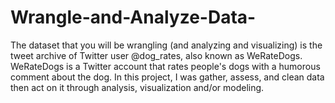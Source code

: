 # Wrangle-and-Analyze-Data-

The dataset that you will be wrangling (and analyzing and visualizing) is the tweet archive of Twitter user @dog_rates, also known as WeRateDogs. 
WeRateDogs is a Twitter account that rates people's dogs with a humorous comment about the dog. 
In this project, I was gather, assess, and clean data then act on it through analysis, visualization and/or modeling.
